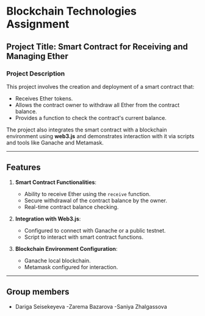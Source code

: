 # Blockchain Technologies Assignment

## Project Title: Smart Contract for Receiving and Managing Ether

### Project Description
This project involves the creation and deployment of a smart contract that:
- Receives Ether tokens.
- Allows the contract owner to withdraw all Ether from the contract balance.
- Provides a function to check the contract's current balance.

The project also integrates the smart contract with a blockchain environment using **web3.js** and demonstrates interaction with it via scripts and tools like Ganache and Metamask.

---

## Features
1. **Smart Contract Functionalities**:
   - Ability to receive Ether using the `receive` function.
   - Secure withdrawal of the contract balance by the owner.
   - Real-time contract balance checking.

2. **Integration with Web3.js**:
   - Configured to connect with Ganache or a public testnet.
   - Script to interact with smart contract functions.

3. **Blockchain Environment Configuration**:
   - Ganache local blockchain.
   - Metamask configured for interaction.

---

## Group members 
- Dariga Seisekeyeva
-Zarema Bazarova
-Saniya Zhalgassova
